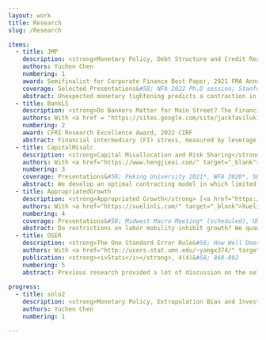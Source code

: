 ```yaml
---
layout: work
title: Research
slug: /Research

items:
  - title: JMP
    description: <strong>Monetary Policy, Debt Structure and Credit Reallocation</strong> [<a href="https://papers.ssrn.com/sol3/papers.cfm?abstract_id=3705848" target="_blank">SSRN</a>]  
    authors: Yuchen Chen
    numbering: 1
    award: Semifinalist for Corporate Finance Best Paper, 2021 FMA Annual Meeting
    coverage: Selected Presentations&#58; NFA 2022 Ph.D session; Stanford SITE 2022; Summer Institute of Finance 2022; New York Fed; AFA 2022; EWMES 2021; 18th Macro Finance Society PhD Session; MFA 2021; FMA 2021
    abstract: Unexpected monetary tightening predicts a contraction in aggregate corporate bonds but an expansion in bank loans. Using micro-data, I demonstrate that large and high rated firms with high collateral value and low default risk rebalance towards bank loans and away from corporate bonds, as the relative spread of bond over loan increases. This demand-side "credit substitution channel" and firm heterogeneity together explain the aggregate evidence. I develop a heterogeneous-agent New Keynesian model where bank loans are senior and safer (collateralized) than defaultable bonds but issued at a greater intermediation cost. My model can quantitatively explain the response of corporate bonds and bank loans with respect to monetary policy surprises. An interest rate hike raises default risk and thus the relative cost of bond financing. In response, large and unconstrained firms substitute bank loans for corporate bond, while constrained firms tend to issue more equity. The redistribution effect of this credit substitution channel amplifies the negative effects of interest rate hike on welfare and investment by 8% and 14%, respectively.
  - title: BankLS
    description: <strong>Do Bankers Matter for Main Street? The Financial Intermediary Labor Channel</strong> [<a href="https://papers.ssrn.com/sol3/papers.cfm?abstract_id=4106828" target="_blank">SSRN</a>]
    authors: With <a href = "https://sites.google.com/site/jackfavilukis/home" target="_blank">Jack Favilukis</a>, <a href = "https://sites.google.com/a/umn.edu/xiaojilin/" target="_blank">Xiaoji Lin</a>, and <a href = "http://xiaofeizhao.org/" target="_blank">Xiaofei Zhao</a>
    numbering: 2
    award: CFRI Research Excellence Award, 2022 CIRF
    abstract: Financial intermediary (FI) stress, measured by leverage and equity constraints, is emphasized as an important driver of asset prices and quantities by financial economists. We identify a new and equally important channel through which FIs affect risk and the real sector: FIs are stressed when their labor share is high. FI labor share negatively forecasts growth of aggregate output, investment, and credit; it positively forecasts market excess returns and cost of credit. In the cross-section, banks with higher labor share lend less and have higher credit risk. Firms connected to such banks borrow less, pay more to borrow, have higher credit risk, and lower earnings growth; they also invest less if they are financially constrained. We explain these findings in a DSGE model where FIs face shocks to the quantity of labor needed to intermediate capital.	
  - title: CapitalMisalc
    description: <strong>Capital Misallocation and Risk Sharing</strong> [<a href="https://papers.ssrn.com/sol3/papers.cfm?abstract_id=3521553" target="_blank">SSRN</a>]
    authors: With <a href="https://www.hengjieai.com/" target="_blank">Hengjie Ai</a>, <a href="http://www.bhandarianmol.com/" target="_blank">Anmol Bhandari</a>, and <a href = "https://chaoy.weebly.com/" target="_blank">Chao Ying</a>
    numbering: 3
    coverage: Presentations&#58; Peking University 2021*, WFA 2020*, SED 2019*, FTG-Tepper 2019*, FTG summer school 2019 (Wharton), EIEF 2019*, Minneapolis Fed 2019*, UMN brown bag 2019, U Toronto 2019*
    abstract: We develop an optimal contracting model in which limited enforcement of financial contracts generates dispersion in marginal products of capital across firms. We show that the optimal contract can be implemented using state-contingent transfers and a simple collateral constraint that limits the capital input of firms by a fraction of the financial wealth of the firm owner. Compared to models with exogenous collateral constraint and incomplete markets (for example Moll (2014)), we find that the degree of measured misallocation is increasing in the persistence of the idiosyncratic productivity shocks. Under the optimal contract, the possibility to transfer wealth from high productivity states to low productivity states allows firm owners to trade off efficient allocation of consumption against the efficient allocation of capital. We show that for reasonable values of risk aversion, insurance needs more than offset production efficiency concerns.
  - title: AppropriatedGrowth
    description: <strong>Appropriated Growth</strong> [<a href="https://papers.ssrn.com/sol3/papers.cfm?abstract_id=4244951"target="_blank">SSRN</a>]
    authors: With <a href="https://xuelinli.com/" target="_blank">Xuelin Li</a>, <a href="https://sites.google.com/site/richardthakor/" target="_blank">Richard T. Thakor</a>, and <a href ="https://sites.google.com/site/cwardweb/" target="_blank">Colin Ward</a>
    numbering: 4
    coverage: Presentations&#58; Midwest Macro Meeting* (scheduled), UNC Junior Roundtable 2022*, Minnesota Corporate Finance Conference 2022*
    abstract: Do restrictions on labor mobility inhibit growth? We quantitatively evaluate this question in a dynamic agency model that jointly accounts for investment in intangible capital, knowledge spillovers, and the allocation of rents among investors and agents. Our calibration is disciplined by targeting the responses of employee turnover, firm intangible investment rates, and a novel construction of the values of workers' outside options to state-level changes in the degree of non-compete enforcement. Analysis that studies counterfactual rates of knowledge appropriation finds potential gains to growth of 20 basis points per year from policies that enhance mobility and alleviate agency problems.
  - title: OSER
    description: <strong>The One Standard Error Rule&#58; How Well Does It Work?</strong> [<a href="https://www.mdpi.com/2571-905X/4/4/51/htm" target="_blank">PDF</a>]     (Master Thesis</a>)
    authors: With <a href="http://users.stat.umn.edu/~yangx374/" target="_blank">Yuhong Yang</a>
    publication: <strong><i>Stats</i></strong>, 4(4)&#58; 868-892
    numbering: 5
    abstract: Previous research provided a lot of discussion on the selection of regularization parameters when it comes to the application of regularization methods for high-dimensional regression. The popular "One Standard Error Rule" (1se rule) used with cross validation (CV) is to select the most parsimonious model whose prediction error is not much worse than the minimum CV error. This paper examines the validity of the 1se rule from a theoretical angle and also studies its estimation accuracy and performances in applications of regression estimation and variable selection, particularly for Lasso in a regression framework. Our theoretical result shows that when a regression procedure produces the regression estimator converging relatively fast to the true regression function, the standard error estimation formula in the 1se rule is justified asymptotically. The numerical results show the following&#58; 1. the 1se rule in general does not necessarily provide a good estimation for the intended standard deviation of the cross validation error. The estimation bias can be 50–100% upwards or downwards in various situations; 2. the results tend to support that 1se rule usually outperforms the regular CV in sparse variable selection and alleviates the over-selection tendency of Lasso; 3. in regression estimation or prediction, the 1se rule often performs worse. In addition, comparisons are made over two real data sets&#58; Boston Housing Prices (large sample size n, small/moderate number of variables p) and Bardet–Biedl data (large p, small n). Data guided simulations are done to provide insight on the relative performances of the 1se rule and the regular CV.
    
progress:
  - title: solo2
    description: <strong>Monetary Policy, Extrapolation Bias and Investment</strong> 
    authors: Yuchen Chen
    numbering: 1

---
```

